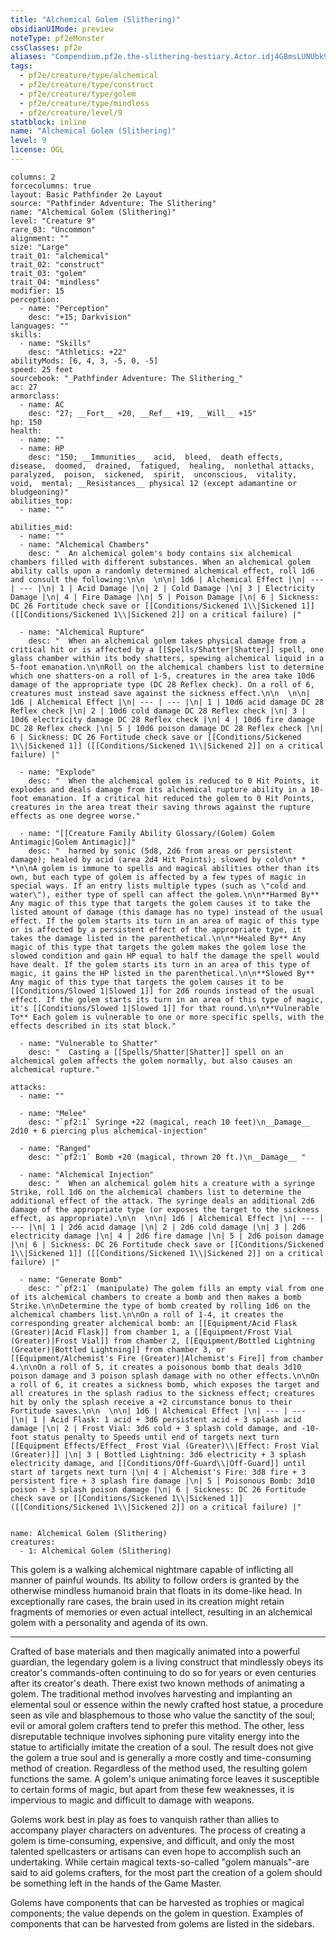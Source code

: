 ```yaml
---
title: "Alchemical Golem (Slithering)"
obsidianUIMode: preview
noteType: pf2eMonster
cssClasses: pf2e
aliases: "Compendium.pf2e.the-slithering-bestiary.Actor.idj4GBmsLUNUbk9r" 
tags:
  - pf2e/creature/type/alchemical
  - pf2e/creature/type/construct
  - pf2e/creature/type/golem
  - pf2e/creature/type/mindless
  - pf2e/creature/level/9
statblock: inline
name: "Alchemical Golem (Slithering)"
level: 9
license: OGL
---
```


```statblock
columns: 2
forcecolumns: true
layout: Basic Pathfinder 2e Layout
source: "Pathfinder Adventure: The Slithering"
name: "Alchemical Golem (Slithering)"
level: "Creature 9"
rare_03: "Uncommon"
alignment: ""
size: "Large"
trait_01: "alchemical"
trait_02: "construct"
trait_03: "golem"
trait_04: "mindless"
modifier: 15
perception:
  - name: "Perception"
    desc: "+15; Darkvision"
languages: ""
skills:
  - name: "Skills"
    desc: "Athletics: +22"
abilityMods: [6, 4, 3, -5, 0, -5]
speed: 25 feet
sourcebook: "_Pathfinder Adventure: The Slithering_"
ac: 27
armorclass:
  - name: AC
    desc: "27; __Fort__ +20, __Ref__ +19, __Will__ +15"
hp: 150
health:
  - name: ""
  - name: HP
    desc: "150; __Immunities__  acid,  bleed,  death effects,  disease,  doomed,  drained,  fatigued,  healing,  nonlethal attacks,  paralyzed,  poison,  sickened,  spirit,  unconscious,  vitality,  void,  mental; __Resistances__ physical 12 (except adamantine or bludgeoning)"
abilities_top:
  - name: ""

abilities_mid:
  - name: ""
  - name: "Alchemical Chambers"
    desc: "  An alchemical golem's body contains six alchemical chambers filled with different substances. When an alchemical golem ability calls upon a randomly determined alchemical effect, roll 1d6 and consult the following:\n\n  \n\n| 1d6 | Alchemical Effect |\n| --- | --- |\n| 1 | Acid Damage |\n| 2 | Cold Damage |\n| 3 | Electricity Damage |\n| 4 | Fire Damage |\n| 5 | Poison Damage |\n| 6 | Sickness: DC 26 Fortitude check save or [[Conditions/Sickened 1\\|Sickened 1]] ([[Conditions/Sickened 1\\|Sickened 2]] on a critical failure) |"

  - name: "Alchemical Rupture"
    desc: "  When an alchemical golem takes physical damage from a critical hit or is affected by a [[Spells/Shatter|Shatter]] spell, one glass chamber within its body shatters, spewing alchemical liquid in a 5-foot emanation.\n\nRoll on the alchemical chambers list to determine which one shatters-on a roll of 1-5, creatures in the area take 10d6 damage of the appropriate type (DC 28 Reflex check). On a roll of 6, creatures must instead save against the sickness effect.\n\n  \n\n| 1d6 | Alchemical Effect |\n| --- | --- |\n| 1 | 10d6 acid damage DC 28 Reflex check |\n| 2 | 10d6 cold damage DC 28 Reflex check |\n| 3 | 10d6 electricity damage DC 28 Reflex check |\n| 4 | 10d6 fire damage DC 28 Reflex check |\n| 5 | 10d6 poison damage DC 28 Reflex check |\n| 6 | Sickness: DC 26 Fortitude check save or [[Conditions/Sickened 1\\|Sickened 1]] ([[Conditions/Sickened 1\\|Sickened 2]] on a critical failure) |"

  - name: "Explode"
    desc: "  When the alchemical golem is reduced to 0 Hit Points, it explodes and deals damage from its alchemical rupture ability in a 10-foot emanation. If a critical hit reduced the golem to 0 Hit Points, creatures in the area treat their saving throws against the rupture effects as one degree worse."

  - name: "[[Creature Family Ability Glossary/(Golem) Golem Antimagic|Golem Antimagic]]"
    desc: "  harmed by sonic (5d8, 2d6 from areas or persistent damage); healed by acid (area 2d4 Hit Points); slowed by cold\n* * *\n\nA golem is immune to spells and magical abilities other than its own, but each type of golem is affected by a few types of magic in special ways. If an entry lists multiple types (such as \"cold and water\"), either type of spell can affect the golem.\n\n**Harmed By** Any magic of this type that targets the golem causes it to take the listed amount of damage (this damage has no type) instead of the usual effect. If the golem starts its turn in an area of magic of this type or is affected by a persistent effect of the appropriate type, it takes the damage listed in the parenthetical.\n\n**Healed By** Any magic of this type that targets the golem makes the golem lose the slowed condition and gain HP equal to half the damage the spell would have dealt. If the golem starts its turn in an area of this type of magic, it gains the HP listed in the parenthetical.\n\n**Slowed By** Any magic of this type that targets the golem causes it to be [[Conditions/Slowed 1|Slowed 1]] for 2d6 rounds instead of the usual effect. If the golem starts its turn in an area of this type of magic, it's [[Conditions/Slowed 1|Slowed 1]] for that round.\n\n**Vulnerable To** Each golem is vulnerable to one or more specific spells, with the effects described in its stat block."

  - name: "Vulnerable to Shatter"
    desc: "  Casting a [[Spells/Shatter|Shatter]] spell on an alchemical golem affects the golem normally, but also causes an alchemical rupture."

attacks:
  - name: ""

  - name: "Melee"
    desc: "`pf2:1` Syringe +22 (magical, reach 10 feet)\n__Damage__  2d10 + 6 piercing plus alchemical-injection"

  - name: "Ranged"
    desc: "`pf2:1` Bomb +20 (magical, thrown 20 ft.)\n__Damage__ "

  - name: "Alchemical Injection"
    desc: "  When an alchemical golem hits a creature with a syringe Strike, roll 1d6 on the alchemical chambers list to determine the additional effect of the attack. The syringe deals an additional 2d6 damage of the appropriate type (or exposes the target to the sickness effect, as appropriate).\n\n  \n\n| 1d6 | Alchemical Effect |\n| --- | --- |\n| 1 | 2d6 acid damage |\n| 2 | 2d6 cold damage |\n| 3 | 2d6 electricity damage |\n| 4 | 2d6 fire damage |\n| 5 | 2d6 poison damage |\n| 6 | Sickness: DC 26 Fortitude check save or [[Conditions/Sickened 1\\|Sickened 1]] ([[Conditions/Sickened 1\\|Sickened 2]] on a critical failure) |"

  - name: "Generate Bomb"
    desc: "`pf2:1` (manipulate) The golem fills an empty vial from one of its alchemical chambers to create a bomb and then makes a bomb Strike.\n\nDetermine the type of bomb created by rolling 1d6 on the alchemical chambers list.\n\nOn a roll of 1-4, it creates the corresponding greater alchemical bomb: an [[Equipment/Acid Flask (Greater)|Acid Flask]] from chamber 1, a [[Equipment/Frost Vial (Greater)|Frost Vial]] from chamber 2, [[Equipment/Bottled Lightning (Greater)|Bottled Lightning]] from chamber 3, or [[Equipment/Alchemist's Fire (Greater)|Alchemist's Fire]] from chamber 4.\n\nOn a roll of 5, it creates a poisonous bomb that deals 3d10 poison damage and 3 poison splash damage with no other effects.\n\nOn a roll of 6, it creates a sickness bomb, which exposes the target and all creatures in the splash radius to the sickness effect; creatures hit by only the splash receive a +2 circumstance bonus to their Fortitude saves.\n\n  \n\n| 1d6 | Alchemical Effect |\n| --- | --- |\n| 1 | Acid Flask: 1 acid + 3d6 persistent acid + 3 splash acid damage |\n| 2 | Frost Vial: 3d6 cold + 3 splash cold damage, and -10-foot status penalty to Speeds until end of targets next turn [[Equipment Effects/Effect_ Frost Vial (Greater)\\|Effect: Frost Vial (Greater)]] |\n| 3 | Bottled Lightning: 3d6 electricity + 3 splash electricity damage, and [[Conditions/Off-Guard\\|Off-Guard]] until start of targets next turn |\n| 4 | Alchemist's Fire: 3d8 fire + 3 persistent fire + 3 splash fire damage |\n| 5 | Poisonous Bomb: 3d10 poison + 3 splash poison damage |\n| 6 | Sickness: DC 26 Fortitude check save or [[Conditions/Sickened 1\\|Sickened 1]] ([[Conditions/Sickened 1\\|Sickened 2]] on a critical failure) |"
 
```

```encounter-table
name: Alchemical Golem (Slithering)
creatures:
  - 1: Alchemical Golem (Slithering)
```



This golem is a walking alchemical nightmare capable of inflicting all manner of painful wounds. Its ability to follow orders is granted by the otherwise mindless humanoid brain that floats in its dome-like head. In exceptionally rare cases, the brain used in its creation might retain fragments of memories or even actual intellect, resulting in an alchemical golem with a personality and agenda of its own.

* * *

Crafted of base materials and then magically animated into a powerful guardian, the legendary golem is a living construct that mindlessly obeys its creator's commands-often continuing to do so for years or even centuries after its creator's death. There exist two known methods of animating a golem. The traditional method involves harvesting and implanting an elemental soul or essence within the newly crafted host statue, a procedure seen as vile and blasphemous to those who value the sanctity of the soul; evil or amoral golem crafters tend to prefer this method. The other, less disreputable technique involves siphoning pure vitality energy into the statue to artificially imitate the creation of a soul. The result does not give the golem a true soul and is generally a more costly and time-consuming method of creation. Regardless of the method used, the resulting golem functions the same. A golem's unique animating force leaves it susceptible to certain forms of magic, but apart from these few weaknesses, it is impervious to magic and difficult to damage with weapons.

Golems work best in play as foes to vanquish rather than allies to accompany player characters on adventures. The process of creating a golem is time-consuming, expensive, and difficult, and only the most talented spellcasters or artisans can even hope to accomplish such an undertaking. While certain magical texts-so-called "golem manuals"-are said to aid golems crafters, for the most part the creation of a golem should be something left in the hands of the Game Master.

Golems have components that can be harvested as trophies or magical components; the value depends on the golem in question. Examples of components that can be harvested from golems are listed in the sidebars.
